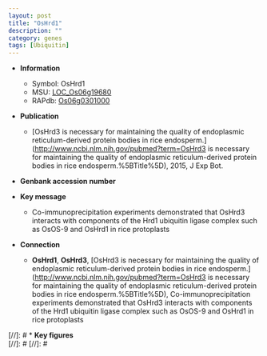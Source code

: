 ```yaml
---
layout: post
title: "OsHrd1"
description: ""
category: genes
tags: [Ubiquitin]
---
```


* **Information**  
    + Symbol: OsHrd1  
    + MSU: [LOC_Os06g19680](http://rice.plantbiology.msu.edu/cgi-bin/ORF_infopage.cgi?orf=LOC_Os06g19680)  
    + RAPdb: [Os06g0301000](http://rapdb.dna.affrc.go.jp/viewer/gbrowse_details/irgsp1?name=Os06g0301000)  

* **Publication**  
    + [OsHrd3 is necessary for maintaining the quality of endoplasmic reticulum-derived protein bodies in rice endosperm.](http://www.ncbi.nlm.nih.gov/pubmed?term=OsHrd3 is necessary for maintaining the quality of endoplasmic reticulum-derived protein bodies in rice endosperm.%5BTitle%5D), 2015, J Exp Bot.

* **Genbank accession number**  

* **Key message**  
    + Co-immunoprecipitation experiments demonstrated that OsHrd3 interacts with components of the Hrd1 ubiquitin ligase complex such as OsOS-9 and OsHrd1 in rice protoplasts

* **Connection**  
    + __OsHrd1__, __OsHrd3__, [OsHrd3 is necessary for maintaining the quality of endoplasmic reticulum-derived protein bodies in rice endosperm.](http://www.ncbi.nlm.nih.gov/pubmed?term=OsHrd3 is necessary for maintaining the quality of endoplasmic reticulum-derived protein bodies in rice endosperm.%5BTitle%5D), Co-immunoprecipitation experiments demonstrated that OsHrd3 interacts with components of the Hrd1 ubiquitin ligase complex such as OsOS-9 and OsHrd1 in rice protoplasts

[//]: # * **Key figures**  
[//]: # 
[//]: # 
